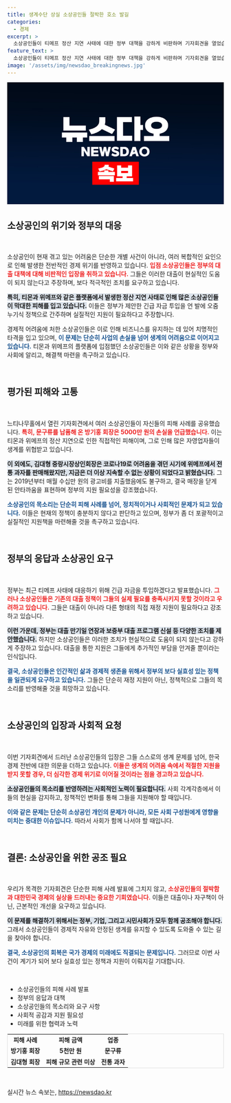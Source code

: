 ```yaml
---
title: 생계수단 상실 소상공인들 절박한 호소 발길
categories:
  - 경제
excerpt: >
  소상공인들이 티메프 정산 지연 사태에 대한 정부 대책을 강하게 비판하며 기자회견을 열었습니다. 대출은 대책이 아니다라며 절박한 생계 상황을 호소한 이들의 목소리를 들어보세요!
feature_text: >
  소상공인들이 티메프 정산 지연 사태에 대한 정부 대책을 강하게 비판하며 기자회견을 열었습니다. 대출은 대책이 아니다라며 절박한 생계 상황을 호소한 이들의 목소리를 들어보세요!
image: '/assets/img/newsdao_breakingnews.jpg'
---
```


<p><img src="/assets/img/newsdao_breakingnews.jpg" alt="implanttips 속보" /></p>

<h2 data-ke-size="size26">소상공인의 위기와 정부의 대응</h2>  

<p data-ke-size="size16">&nbsp;</p>  

<p>소상공인이 현재 겪고 있는 어려움은 단순한 개별 사건이 아니라, 여러 복합적인 요인으로 인해 발생한 전반적인 경제 위기를 반영하고 있습니다. <b><span style="color: #ee2323;">입점 소상공인들은 정부의 대출 대책에 대해 비판적인 입장을 취하고 있습니다.</span></b> 그들은 이러한 대출이 현실적인 도움이 되지 않는다고 주장하며, 보다 적극적인 조치를 요구하고 있습니다.  </p>

<p><b><span style="background-color: #21538527;">특히, 티몬과 위메프와 같은 플랫폼에서 발생한 정산 지연 사태로 인해 많은 소상공인들이 막대한 피해를 입고 있습니다.</span></b> 이들은 정부가 제안한 긴급 자금 투입을 언 발에 오줌 누기식 정책으로 간주하며 실질적인 지원이 필요하다고 주장합니다.  </p>

<p>경제적 어려움에 처한 소상공인들은 이로 인해 비즈니스를 유지하는 데 있어 치명적인 타격을 입고 있으며, <b><span style="color: #1a5490;">이 문제는 단순히 사업의 손실을 넘어 생계의 어려움으로 이어지고 있습니다.</span></b> 티몬과 위메프의 플랫폼에 입점했던 소상공인들은 이와 같은 상황을 정부와 사회에 알리고, 해결책 마련을 촉구하고 있습니다.  </p>

<p data-ke-size="size16">&nbsp;</p>  

<h2 data-ke-size="size26">평가된 피해와 고통</h2>  

<p data-ke-size="size16">&nbsp;</p>  

<p>느티나무홀에서 열린 기자회견에서 여러 소상공인들이 자신들의 피해 사례를 공유했습니다. <b><span style="color: #ee2323;">특히, 문구류를 납품해 온 방기홍 회장은 5000만 원의 손실을 언급했습니다.</span></b> 이는 티몬과 위메프의 정산 지연으로 인한 직접적인 피해이며, 그로 인해 많은 자영업자들이 생계를 위협받고 있습니다.  </p>

<p><b><span style="background-color: #21538527;">이 외에도, 김대형 중랑시장상인회장은 코로나19로 어려움을 겪던 시기에 위메프에서 전통 과자를 판매해왔지만, 지금은 더 이상 지속할 수 없는 상황이 되었다고 밝혔습니다.</span></b> 그는 2019년부터 매월 수십만 원의 광고비를 지출했음에도 불구하고, 결국 매장을 닫게 된 안타까움을 표현하며 정부의 지원 필요성을 강조했습니다.  </p>

<p><b><span style="color: #1a5490;">소상공인의 목소리는 단순히 피해 사례를 넘어, 정치적이거나 사회적인 문제가 되고 있습니다.</span></b> 이들은 현재의 정책이 충분하지 않다고 판단하고 있으며, 정부가 좀 더 포괄적이고 실질적인 지원책을 마련해줄 것을 촉구하고 있습니다.  </p>

<p data-ke-size="size16">&nbsp;</p>  

<h2 data-ke-size="size26">정부의 응답과 소상공인 요구</h2>  

<p data-ke-size="size16">&nbsp;</p>  

<p>정부는 최근 티메프 사태에 대응하기 위해 긴급 자금을 투입하겠다고 발표했습니다. <b><span style="color: #ee2323;">그러나 소상공인들은 기존의 대출 정책이 그들의 실제 필요를 충족시키지 못할 것이라고 우려하고 있습니다.</span></b> 그들은 대출이 아니라 다른 형태의 직접 재정 지원이 필요하다고 강조하고 있습니다.  </p>

<p><b><span style="background-color: #21538527;">이런 가운데, 정부는 대출 만기일 연장과 보증부 대출 프로그램 신설 등 다양한 조치를 제안했습니다.</span></b> 하지만 소상공인들은 이러한 조치가 현실적으로 도움이 되지 않는다고 강하게 주장하고 있습니다. 대출을 통한 지원은 그들에게 추가적인 부담을 안겨줄 뿐이라는 인식입니다.  </p>

<p><b><span style="color: #1a5490;">결국, 소상공인들은 인간적인 삶과 경제적 생존을 위해서 정부의 보다 실효성 있는 정책을 일관되게 요구하고 있습니다.</span></b> 그들은 단순히 재정 지원이 아닌, 정책적으로 그들의 목소리를 반영해줄 것을 희망하고 있습니다.  </p>

<p data-ke-size="size16">&nbsp;</p>  

<h2 data-ke-size="size26">소상공인의 입장과 사회적 요청</h2>  

<p data-ke-size="size16">&nbsp;</p>  

<p>이번 기자회견에서 드러난 소상공인들의 입장은 그들 스스로의 생계 문제를 넘어, 한국 경제 전반에 대한 의문을 더하고 있습니다. <b><span style="color: #ee2323;">이들은 생계의 어려움 속에서 적절한 지원을 받지 못할 경우, 더 심각한 경제 위기로 이어질 것이라는 점을 경고하고 있습니다.</span></b>  </p>

<p><b><span style="background-color: #21538527;">소상공인들의 목소리를 반영하려는 사회적인 노력이 필요합니다.</span></b> 사회 각계각층에서 이들의 현실을 감지하고, 정책적인 변화를 통해 그들을 지원해야 할 때입니다.  </p>

<p><b><span style="color: #1a5490;">이와 같은 문제는 단순히 소상공인 개인의 문제가 아니라, 모든 사회 구성원에게 영향을 미치는 중대한 이슈입니다.</span></b> 따라서 사회가 함께 나서야 할 때입니다.  </p>

<p data-ke-size="size16">&nbsp;</p>  

<h2 data-ke-size="size26">결론: 소상공인을 위한 공조 필요</h2>  

<p data-ke-size="size16">&nbsp;</p>  

<p>우리가 목격한 기자회견은 단순한 피해 사례 발표에 그치지 않고, <b><span style="color: #ee2323;">소상공인들의 절박함과 대한민국 경제의 실상을 드러내는 중요한 기회였습니다.</span></b> 이들은 대출이나 자구책이 아닌, 근본적인 개선을 요구하고 있습니다.  </p>

<p><b><span style="background-color: #21538527;">이 문제를 해결하기 위해서는 정부, 기업, 그리고 시민사회가 모두 함께 공조해야 합니다.</span></b> 그래서 소상공인들이 경제적 자유와 안정된 생계를 유지할 수 있도록 도와줄 수 있는 길을 찾아야 합니다.  </p>

<p><b><span style="color: #1a5490;">결국, 소상공인의 회복은 국가 경제의 미래에도 직결되는 문제입니다.</span></b> 그러므로 이번 사건이 계기가 되어 보다 실효성 있는 정책과 지원이 이뤄지길 기대합니다.  </p>

<p data-ke-size="size16">&nbsp;</p>  

<ul>  
<li>소상공인들의 피해 사례 발표</li>  
<li>정부의 응답과 대책</li>  
<li>소상공인들의 목소리와 요구 사항</li>  
<li>사회적 공감과 지원 필요성</li>  
<li>미래를 위한 협력과 노력</li>  
</ul>

<table style="width: 100%; border-collapse: collapse; border: 1px solid #ddd;">  
<tr>  
<td style="text-align: center; height: 17px;"><b>피해 사례</b></td>  
<td style="text-align: center; height: 17px;"><b>피해 금액</b></td>  
<td style="text-align: center; height: 17px;"><b>업종</b></td>  
</tr>  
<tr>  
<td style="text-align: center; height: 17px;"><b>방기홍 회장</b></td>  
<td style="text-align: center; height: 17px;"><b>5천만 원</b></td>  
<td style="text-align: center; height: 17px;"><b>문구류</b></td>  
</tr>  
<tr>  
<td style="text-align: center; height: 17px;"><b>김대형 회장</b></td>  
<td style="text-align: center; height: 17px;"><b>피해 규모 관련 미상</b></td>  
<td style="text-align: center; height: 17px;"><b>전통 과자</b></td>  
</tr>  
</table>

<p data-ke-size="size16">&nbsp;</p>  
실시간 뉴스 속보는, <a href="https://newsdao.kr" rel="dofollow">https://newsdao.kr</a>


